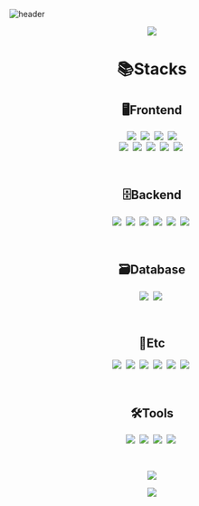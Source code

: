 <!-- Header -->
![header](https://capsule-render.vercel.app/api?type=cylinder&color=333333&height=300&section=header&text=capsule%20render&fontSize=90&fontColor=FFFFFF&animation=twinkling)

<p align="center">
<a href="https://github.com/devxb/gitanimals">
  <img src="https://render.gitanimals.org/farms/mijizzang123"/>
</a></p>
  
  
<h1 align="center">📚Stacks</h1>


<h2 align="center">🖥️Frontend</h2>
<p align="center">
  <img src="https://img.shields.io/badge/HTML5-E34F26?style=for-the-badge&logo=html5&logoColor=white">&nbsp
  <img src="https://img.shields.io/badge/CSS3-1572B6?style=for-the-badge&logo=css3&logoColor=white">&nbsp
  <img src="https://img.shields.io/badge/Next.js-43853D?style=for-the-badge&logo=node.js&logoColor=white">&nbsp
  <img src="https://img.shields.io/badge/npm-CB3837?style=for-the-badge&logo=npm&logoColor=white"><br/>
  <img src="https://img.shields.io/badge/JavaScript-F7DF1E?style=for-the-badge&logo=JavaScript&logoColor=white">&nbsp
  <img src="https://img.shields.io/badge/React-20232A?style=for-the-badge&logo=react&logoColor=61DAFB">&nbsp
  <img src="https://img.shields.io/badge/React_Router-CA4245?style=for-the-badge&logo=react-router&logoColor=white">&nbsp
  <img src="https://img.shields.io/badge/Bootstrap-563D7C?style=for-the-badge&logo=bootstrap&logoColor=white">&nbsp
  <img src="https://img.shields.io/badge/Material--UI-0081CB?style=for-the-badge&logo=material-ui&logoColor=white">&nbsp
</p><br/>


<h2 align="center">🗄️Backend</h2>
<p align="center">
  <img src="https://img.shields.io/badge/Java-ED8B00?style=for-the-badge&logo=openjdk&logoColor=white">&nbsp
  <img src="https://img.shields.io/badge/Python-14354C?style=for-the-badge&logo=python&logoColor=white">&nbsp
  <img src="https://img.shields.io/badge/springboot-6DB33F?style=for-the-badge&logo=springboot&logoColor=white">&nbsp
  <img src="https://img.shields.io/badge/JWT-6DB33F?style=for-the-badge&logo=jsonwebtokens&logoColor=white">&nbsp
  <img src="https://img.shields.io/badge/mqtt-660066?style=for-the-badge&logo=mqtt&logoColor=white">&nbsp
  <img src="https://img.shields.io/badge/eclipse_mosquitto-3C5280?style=for-the-badge&logo=eclipsemosquitto&logoColor=white">&nbsp
</p><br/>


<h2 align="center">🗃️Database</h2>
<p align="center">
  <img src="https://img.shields.io/badge/Oracle-F80000?style=for-the-badge&logo=Oracle&logoColor=white">&nbsp
  <img src="https://img.shields.io/badge/MySQL-005C84?style=for-the-badge&logo=mysql&logoColor=white">&nbsp
</p><br/>

<h2 align="center">👥Etc</h2>
<p align="center">
  <img src="https://img.shields.io/badge/Slack-4A154B?style=for-the-badge&logo=slack&logoColor=white">&nbsp
  <img src="https://img.shields.io/badge/Discord-7289DA?style=for-the-badge&logo=discord&logoColor=white">&nbsp
  <img src="https://img.shields.io/badge/GIT-E44C30?style=for-the-badge&logo=git&logoColor=white">&nbsp
  <img src="https://img.shields.io/badge/GitHub-100000?style=for-the-badge&logo=github&logoColor=white">&nbsp
  <img src="https://img.shields.io/badge/Notion-%23000000.svg?style=for-the-badge&logo=notion&logoColor=white">&nbsp
  <img src="https://img.shields.io/badge/TensorFlow-FF6F00?style=for-the-badge&logo=tensorflow&logoColor=white">&nbsp
</p><br/>


<h2 align="center">🛠️Tools</h2>
<p align="center">
  <img src="https://img.shields.io/badge/Eclipse-2C2255?style=for-the-badge&logo=eclipse&logoColor=white">&nbsp
  <img src="https://img.shields.io/badge/PyCharm-000000.svg?&style=for-the-badge&logo=PyCharm&logoColor=white">&nbsp
  <img src="https://img.shields.io/badge/Visual_Studio_Code-0078D4?style=for-the-badge&logo=visual%20studio%20code&logoColor=white">&nbsp
  <img src="https://img.shields.io/badge/Postman-FF6C37?style=for-the-badge&logo=postman&logoColor=white">&nbsp
</p><br/>


<p align="center">
  <a href="https://github.com/jwndnjs1104">
    <img align="center" src="https://github-readme-stats.vercel.app/api/top-langs/?username=mijizzang123&show_icons=true&theme=nord&langs_count=8&hide_title=false" />
  </a>
</p>

<p align="center">
  <a href="https://github.com/jwndnjs1104">
    <img align="center" src="https://github-readme-stats.vercel.app/api?username=mijizzang123&hide=contribs,prs&show_icons=true&include_all_commits=true&theme=nord&hide_title=false" />
  </a>
</p>
